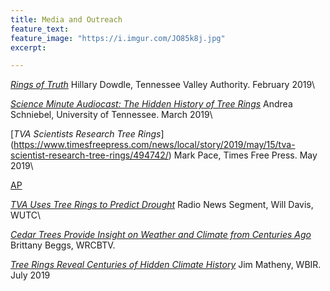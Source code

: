 ```yaml
---
title: Media and Outreach
feature_text:
feature_image: "https://i.imgur.com/JO85k8j.jpg"
excerpt: 

---
```


[*Rings of Truth*](https://www.tva.gov/Environment/Rings-of-Truth) Hillary Dowdle, Tennessee Valley Authority. February 2019\


[*Science Minute Audiocast: The Hidden History of Tree Rings*](https://news.utk.edu/2019/03/14/science-minute-audiocast-the-hidden-history-in-tree-rings/) Andrea Schniebel, University of Tennessee. March 2019\


[*TVA Scientists Research Tree Rings*] (https://www.timesfreepress.com/news/local/story/2019/may/15/tva-scientist-research-tree-rings/494742/) Mark Pace, Times Free Press. May 2019\

[AP](https://www.usnews.com/news/best-states/tennessee/articles/2019-05-25/student-finishing-old-tva-research-on-tree-rings-and-weather)

[*TVA Uses Tree Rings to Predict Drought*](https://www.wutc.org/post/tva-uses-tree-rings-predict-drought) Radio News Segment, Will Davis, WUTC\


[*Cedar Trees Provide Insight on Weather and Climate from Centuries Ago*](https://www.wrcbtv.com/story/40607346/cedar-trees-providing-insight-on-weather-and-climate-from-centuries-ago) Brittany Beggs, WRCBTV. 


[*Tree Rings Reveal Centuries of Hidden Climate History*](https://www.wbir.com/article/news/local/tree-rings-reveal-centuries-of-hidden-climate-history/51-00d21eee-60f1-471c-9b31-4d5a02e66c5d) Jim Matheny, WBIR. July 2019

